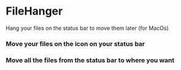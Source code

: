 # FileHanger
Hang your files on the status bar to move them later (for MacOs)

### Move your files on the icon on your status bar


### Move all the files from the status bar to where you want



